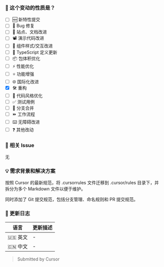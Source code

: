 ### 🤔 这个变动的性质是？

- [ ] 🆕 新特性提交
- [ ] 🐞 Bug 修复
- [ ] 📝 站点、文档改进
- [ ] 📽️ 演示代码改进
- [ ] 💄 组件样式/交互改进
- [ ] 🤖 TypeScript 定义更新
- [ ] 📦 包体积优化
- [ ] ⚡️ 性能优化
- [ ] ⭐️ 功能增强
- [ ] 🌐 国际化改进
- [x] 🛠 重构
- [ ] 🎨 代码风格优化
- [ ] ✅ 测试用例
- [ ] 🔀 分支合并
- [ ] ⏩ 工作流程
- [ ] ⌨️ 无障碍改进
- [ ] ❓ 其他改动

### 🔗 相关 Issue

无

### 💡 需求背景和解决方案

按照 Cursor 的最新规范，将 .cursorrules 文件迁移到 .cursor/rules 目录下，并拆分为多个 Markdown 文件以便于维护。

同时添加了 Git 提交规范，包括分支管理、命名规则和 PR 提交规范。

### 📝 更新日志

| 语言    | 更新描述 |
| ------- | -------- |
| 🇺🇸 英文 | -        |
| 🇨🇳 中文 | -        |

> Submitted by Cursor

